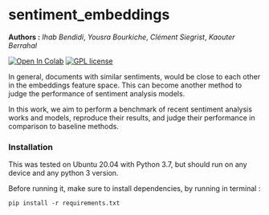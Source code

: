 # sentiment_embeddings

**Authors :** *Ihab Bendidi*, *Yousra Bourkiche*, *Clément Siegrist*, *Kaouter Berrahal*

[![Open In Colab](https://colab.research.google.com/assets/colab-badge.svg)](https://colab.research.google.com/github/Naereen/badges)
[![GPL license](https://img.shields.io/badge/License-GPL-blue.svg)](http://perso.crans.org/besson/LICENSE.html)

In general, documents with similar sentiments, would be close to each other in the embeddings feature space. This can become another method to judge the performance of sentiment analysis models.

In this work, we aim to perform a benchmark of recent sentiment analysis works and models, reproduce their results, and judge their performance in comparison to baseline methods.

### Installation

This was tested on Ubuntu 20.04 with Python 3.7, but should run on any device and any python 3 version.

Before running it, make sure to install dependencies, by running in terminal :

```
pip install -r requirements.txt
```
